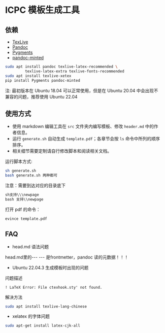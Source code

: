 # ICPC 模板生成工具

## 依赖

- [TexLive](http://tug.org/texlive/)
- [Pandoc](https://www.pandoc.org/)
- [Pygments](http://pygments.org/)
- [pandoc-minted](https://pypi.org/project/pandoc-minted/)

```bash
sudo apt install pandoc texlive-latex-recommended \
         texlive-latex-extra texlive-fonts-recommended
sudo apt install texlive-xetex
pip install Pygments pandoc-minted
```

注: 最初版本在 Ubuntu 18.04 可以正常使用，但是在 Ubuntu 20.04 中会出现不兼容的问题，推荐使用 Ubuntu 22.04

## 使用方式

- 使用 markdown 编辑工具在 `src` 文件夹内编写模板、修改 `header.md` 中的作者信息。
- 运行 `generate.sh` 自动生成 `template.pdf`；各章节会按 `ls` 命令中所列的顺序排序。
- 相关细节需要定制请自行修改脚本和阅读相关文档。

运行脚本方式:

```bash
sh generate.sh
bash generate.sh 两种都可
```

注意：需要到达对应的目录底下

```cpp
sh支持\\\newpage
bash 支持\\newpage
```

打开 pdf 的命令：
```bash
evince template.pdf
```

## FAQ

- head.md 语法问题

head.md里的--- --- 是frontmetter，pandoc 读的元数据！！！

- Ubuntu 22.04.3 生成模板时出现的问题

问题描述
```
! LaTeX Error: File ctexhook.sty' not found.
```

解决方法
```bash
sudo apt install texlive-lang-chinese
```

- xelatex 的字体问题

```bash
sudo apt-get install latex-cjk-all
```
